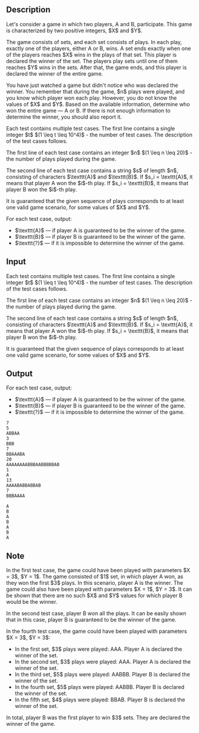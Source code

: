 ## Description

<div><p>Let's consider a game in which two players, A and B, participate. This game is characterized by two positive integers, $X$ and $Y$.</p><p>The game consists of <span class="tex-font-style-it">sets</span>, and each <span class="tex-font-style-it">set</span> consists of <span class="tex-font-style-it">plays</span>. In each <span class="tex-font-style-it">play</span>, <span class="tex-font-style-bf">exactly one</span> of the players, either A or B, wins. A <span class="tex-font-style-it">set</span> ends <span class="tex-font-style-bf">exactly</span> when one of the players reaches $X$ wins in the <span class="tex-font-style-it">plays</span> of that <span class="tex-font-style-it">set</span>. This player is declared the winner of the <span class="tex-font-style-it">set</span>. The players play <span class="tex-font-style-it">sets</span> until one of them reaches $Y$ wins in the <span class="tex-font-style-it">sets</span>. After that, the game ends, and this player is declared the winner of the entire game.</p><p>You have just watched a game but didn't notice who was declared the winner. You remember that during the game, $n$ <span class="tex-font-style-it">plays</span> were played, and you know which player won each <span class="tex-font-style-it">play</span>. However, you <span class="tex-font-style-bf">do not know</span> the values of $X$ and $Y$. Based on the available information, determine who won the entire game&nbsp;— A or B. If there is not enough information to determine the winner, you should also report it.</p></div><div class="input-specification"><p>Each test contains multiple test cases. The first line contains a single integer $t$ $(1 \leq t \leq 10^4)$ - the number of test cases. The description of the test cases follows.</p><p>The first line of each test case contains an integer $n$ $(1 \leq n \leq 20)$ - the number of <span class="tex-font-style-it">plays</span> played during the game.</p><p>The second line of each test case contains a string $s$ of length $n$, consisting of characters $\texttt{A}$ and $\texttt{B}$. If $s_i = \texttt{A}$, it means that player A won the $i$-th <span class="tex-font-style-it">play</span>. If $s_i = \texttt{B}$, it means that player B won the $i$-th <span class="tex-font-style-it">play</span>.</p><p><span class="tex-font-style-bf">It is guaranteed that the given sequence of <span class="tex-font-style-it">plays</span> corresponds to at least one valid game scenario, for some values of $X$ and $Y$</span>.</p></div><div class="output-specification"><p>For each test case, output:</p><ul><li> $\texttt{A}$&nbsp;— if player A is guaranteed to be the winner of the game.</li><li> $\texttt{B}$&nbsp;— if player B is guaranteed to be the winner of the game.</li><li> $\texttt{?}$&nbsp;— if it is <span class="tex-font-style-bf">impossible</span> to determine the winner of the game.</li></ul></div>

## Input

<p>Each test contains multiple test cases. The first line contains a single integer $t$ $(1 \leq t \leq 10^4)$ - the number of test cases. The description of the test cases follows.</p><p>The first line of each test case contains an integer $n$ $(1 \leq n \leq 20)$ - the number of <span class="tex-font-style-it">plays</span> played during the game.</p><p>The second line of each test case contains a string $s$ of length $n$, consisting of characters $\texttt{A}$ and $\texttt{B}$. If $s_i = \texttt{A}$, it means that player A won the $i$-th <span class="tex-font-style-it">play</span>. If $s_i = \texttt{B}$, it means that player B won the $i$-th <span class="tex-font-style-it">play</span>.</p><p><span class="tex-font-style-bf">It is guaranteed that the given sequence of <span class="tex-font-style-it">plays</span> corresponds to at least one valid game scenario, for some values of $X$ and $Y$</span>.</p>

## Output

<p>For each test case, output:</p><ul><li> $\texttt{A}$&nbsp;— if player A is guaranteed to be the winner of the game.</li><li> $\texttt{B}$&nbsp;— if player B is guaranteed to be the winner of the game.</li><li> $\texttt{?}$&nbsp;— if it is <span class="tex-font-style-bf">impossible</span> to determine the winner of the game.</li></ul>





```input1|2,3,6,7,10,11,14,15
7
5
ABBAA
3
BBB
7
BBAAABA
20
AAAAAAAABBBAABBBBBAB
1
A
13
AAAABABBABBAB
7
BBBAAAA
```




```output1
A
B
A
B
A
B
A
```



## Note

<p>In the first test case, the game could have been played with parameters $X = 3$, $Y = 1$. The game consisted of $1$ set, in which player A won, as they won the first $3$ plays. In this scenario, player A is the winner. The game could also have been played with parameters $X = 1$, $Y = 3$. It can be shown that there are no such $X$ and $Y$ values for which player B would be the winner.</p><p>In the second test case, player B won all the plays. It can be easily shown that in this case, player B is guaranteed to be the winner of the game.</p><p>In the fourth test case, the game could have been played with parameters $X = 3$, $Y = 3$:</p><ul><li> In the first set, $3$ plays were played: <span class="tex-font-style-bf"><span class="tex-font-style-tt">AAA</span></span>. Player A is declared the winner of the set.</li><li> In the second set, $3$ plays were played: <span class="tex-font-style-bf"><span class="tex-font-style-tt">AAA</span></span>. Player A is declared the winner of the set.</li><li> In the third set, $5$ plays were played: <span class="tex-font-style-bf"><span class="tex-font-style-tt">AABBB</span></span>. Player B is declared the winner of the set.</li><li> In the fourth set, $5$ plays were played: <span class="tex-font-style-bf"><span class="tex-font-style-tt">AABBB</span></span>. Player B is declared the winner of the set.</li><li> In the fifth set, $4$ plays were played: <span class="tex-font-style-bf"><span class="tex-font-style-tt">BBAB</span></span>. Player B is declared the winner of the set.</li></ul><p>In total, player B was the first player to win $3$ sets. They are declared the winner of the game.</p>
